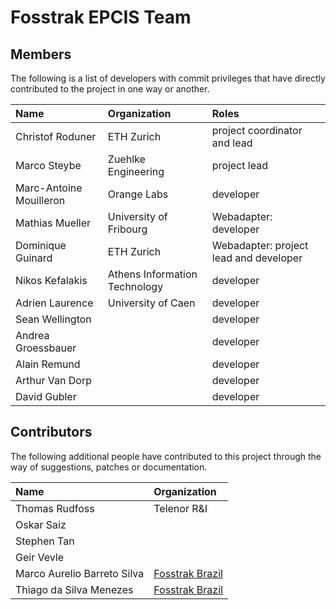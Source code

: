 # Fosstrak EPCIS Team #

## Members ##

The following is a list of developers with commit privileges that have directly contributed to the project in one way or another.

| **Name** | **Organization** | **Roles** |
|:---------|:-----------------|:----------|
| Christof Roduner | ETH Zurich | project coordinator and lead |
| Marco Steybe | Zuehlke Engineering | project lead |
| Marc-Antoine Mouilleron | Orange Labs | developer |
| Mathias Mueller | University of Fribourg | Webadapter: developer |
| Dominique Guinard | ETH Zurich | Webadapter: project lead and developer |
| Nikos Kefalakis | Athens Information Technology | developer |
| Adrien Laurence | University of Caen | developer |
| Sean Wellington |  | developer |
| Andrea Groessbauer |  | developer |
| Alain Remund |  | developer |
| Arthur Van Dorp |  | developer |
| David Gubler |  | developer |

## Contributors ##

The following additional people have contributed to this project through the way of suggestions, patches or documentation.

| **Name** | **Organization** |
|:---------|:-----------------|
| Thomas Rudfoss | Telenor R&I |
| Oskar Saiz |  |
| Stephen Tan |  |
| Geir Vevle |  |
| Marco Aurelio Barreto Silva | [Fosstrak Brazil](http://www.fosstrak.com.br/) |
| Thiago da Silva Menezes | [Fosstrak Brazil](http://www.fosstrak.com.br/) |